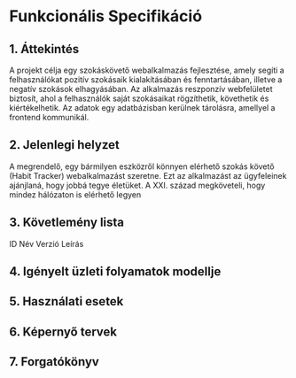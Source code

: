 # Funkcionális Specifikáció

## 1. Áttekintés 
A projekt célja egy szokáskövető webalkalmazás fejlesztése, amely segíti a felhasználókat pozitív szokásaik kialakításában és fenntartásában, illetve a negatív szokások elhagyásában. Az alkalmazás reszponzív webfelületet biztosít, ahol a felhasználók saját szokásaikat rögzíthetik, követhetik és kiértékelhetik. Az adatok egy adatbázisban kerülnek tárolásra, amellyel a frontend kommunikál.

## 2. Jelenlegi helyzet
A megrendelő, egy bármilyen eszközről könnyen elérhető szokás követő (Habit Tracker) webalkalmazást szeretne. Ezt az alkalmazást az ügyfeleinek ajánjlaná, hogy jobbá tegye életüket. A XXI. század megköveteli, hogy mindez hálózaton is elérhető legyen

## 3. Követlemény lista
ID        Név        Verzió        Leírás


## 4. Igényelt üzleti folyamatok modellje

## 5. Használati esetek

## 6. Képernyő tervek

## 7. Forgatókönyv


